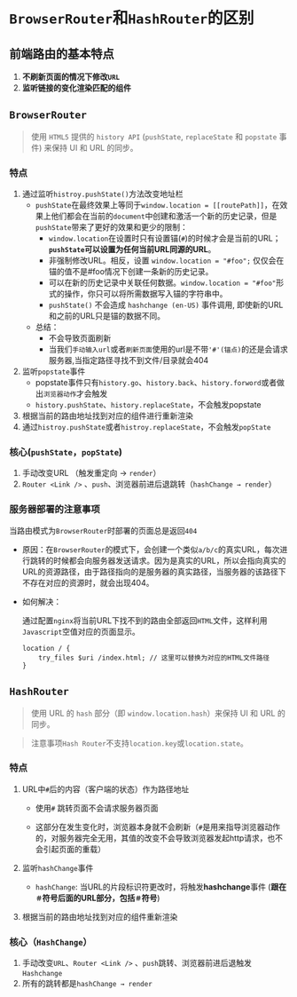 # `BrowserRouter`和`HashRouter`的区别



## 前端路由的基本特点

1. **不刷新页面的情况下修改`URL`**
2. **监听链接的变化渲染匹配的组件**



## `BrowserRouter`

> 使用 `HTML5` 提供的 `history API` (`pushState`, `replaceState` 和 `popstate` 事件) 来保持 UI 和 URL 的同步。



### 特点

1. 通过监听`histroy.pushState()`方法改变地址栏
   - `pushState`在最终效果上等同于`window.location = [[routePath]]`，在效果上他们都会在当前的`document`中创建和激活一个新的历史记录，但是`pushState`带来了更好的效果和更少的限制：
     - `window.location`在设置时只有设置锚(`#`)的时候才会是当前的URL；**`pushState`可以设置为任何当前URL同源的URL**。
     - 非强制修改URL。相反，设置 `window.location = "#foo";` 仅仅会在锚的值不是#foo情况下创建一条新的历史记录。
     - 可以在新的历史记录中关联任何数据。`window.location = "#foo"`形式的操作，你只可以将所需数据写入锚的字符串中。
     - `pushState()` 不会造成 `hashchange (en-US)` 事件调用, 即使新的URL和之前的URL只是锚的数据不同。
   - 总结：
     - 不会导致页面刷新
     - 当我们`手动输入url`或者`刷新页面`使用的url是不带`'#'(锚点)`的还是会请求服务器,当指定路径寻找不到文件/目录就会404
2. 监听`popstate`事件
   - popstate事件只有`history.go`、`history.back`、`history.forword`或者做出`浏览器动作`才会触发
   - `history.pushState`、`history.replaceState`，不会触发popstate
3. 根据当前的路由地址找到对应的组件进行重新渲染
4. 通过`histroy.pushState`或者`histroy.replaceState`，不会触发`popState`



### 核心(`pushState`，`popState`)

1. 手动改变URL （触发重定向 → `render`）
2. `Router <Link />` 、`push`、浏览器前进后退跳转（`hashChange → render`）



### 服务器部署的注意事项

当路由模式为`BrowserRouter`时部署的页面总是返回`404`

- 原因：在`BrowserRouter`的模式下，会创建一个类似`a/b/c`的真实URL，每次进行跳转的时候都会向服务器发送请求。因为是真实的URL，所以会指向真实的URL的资源路径，由于路径指向的是服务器的真实路径，当服务器的该路径下不存在对应的资源时，就会出现404。

- 如何解决：

  通过配置`nginx`将当前URL下找不到的路由全部返回`HTML`文件，这样利用`Javascript`空值对应的页面显示。

  ```nginx
  location / {
      try_files $uri /index.html; // 这里可以替换为对应的HTML文件路径
  }
  ```



## `HashRouter`

>  使用 URL 的 `hash` 部分（即 `window.location.hash`）来保持 UI 和 URL 的同步。

> 注意事项`Hash Router`不支持`location.key`或`location.state`。



### 特点

1. URL中`#`后的内容（客户端的状态）作为路径地址

   - 使用`#` 跳转页面不会请求服务器页面

   - 这部分在发生变化时，浏览器本身就不会刷新（`#`是用来指导浏览器动作的，对服务器完全无用，其值的改变不会导致浏览器发起http请求，也不会引起页面的重载）

2. 监听`hashChange`事件

   - `hashChange`: 当URL的片段标识符更改时，将触发**hashchange**事件 (**跟在`＃`符号后面的URL部分，包括`＃`符号**)

3. 根据当前的路由地址找到对应的组件重新渲染

### 核心（`HashChange`）

1. 手动改变`URL`、`Router <Link />` 、`push`跳转、浏览器前进后退触发`Hashchange`
2. 所有的跳转都是`hashChange → render`






